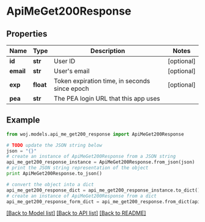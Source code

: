 # ApiMeGet200Response


## Properties
Name | Type | Description | Notes
------------ | ------------- | ------------- | -------------
**id** | **str** | User ID | [optional] 
**email** | **str** | User&#39;s email | [optional] 
**exp** | **float** | Token expiration time, in seconds since epoch | [optional] 
**pea** | **str** | The PEA login URL that this app uses | 

## Example

```python
from woj.models.api_me_get200_response import ApiMeGet200Response

# TODO update the JSON string below
json = "{}"
# create an instance of ApiMeGet200Response from a JSON string
api_me_get200_response_instance = ApiMeGet200Response.from_json(json)
# print the JSON string representation of the object
print ApiMeGet200Response.to_json()

# convert the object into a dict
api_me_get200_response_dict = api_me_get200_response_instance.to_dict()
# create an instance of ApiMeGet200Response from a dict
api_me_get200_response_form_dict = api_me_get200_response.from_dict(api_me_get200_response_dict)
```
[[Back to Model list]](../README.md#documentation-for-models) [[Back to API list]](../README.md#documentation-for-api-endpoints) [[Back to README]](../README.md)


